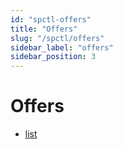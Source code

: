 ```yaml
---
id: "spctl-offers"
title: "Offers"
slug: "/spctl/offers"
sidebar_label: "offers"
sidebar_position: 3
---
```


# Offers

* [list](/testnet/spctl/offers/list)